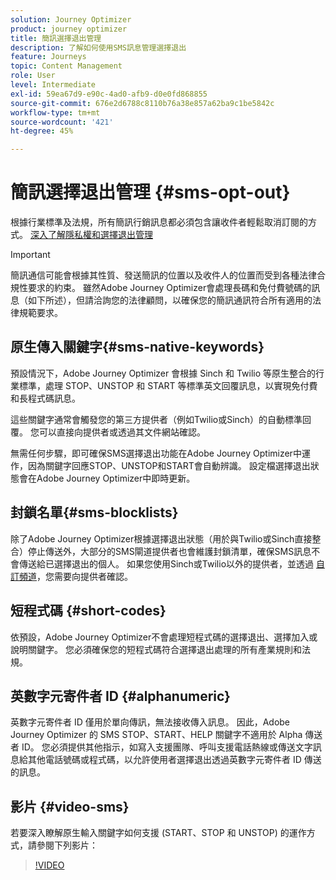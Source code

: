 ```yaml
---
solution: Journey Optimizer
product: journey optimizer
title: 簡訊選擇退出管理
description: 了解如何使用SMS訊息管理選擇退出
feature: Journeys
topic: Content Management
role: User
level: Intermediate
exl-id: 59ea67d9-e90c-4ad0-afb9-d0e0fd868855
source-git-commit: 676e2d6788c8110b76a38e857a62ba9c1be5842c
workflow-type: tm+mt
source-wordcount: '421'
ht-degree: 45%

---
```


# 簡訊選擇退出管理 {#sms-opt-out}

根據行業標準及法規，所有簡訊行銷訊息都必須包含讓收件者輕鬆取消訂閱的方式。 [深入了解隱私權和選擇退出管理](../privacy/opt-out.md)

>[!IMPORTANT]
>
>簡訊通信可能會根據其性質、發送簡訊的位置以及收件人的位置而受到各種法律合規性要求的約束。 雖然Adobe Journey Optimizer會處理長碼和免付費號碼的訊息（如下所述），但請洽詢您的法律顧問，以確保您的簡訊通訊符合所有適用的法律規範要求。

## 原生傳入關鍵字{#sms-native-keywords}

預設情況下，Adobe Journey Optimizer 會根據 Sinch 和 Twilio 等原生整合的行業標準，處理 STOP、UNSTOP 和 START 等標準英文回覆訊息，以實現免付費和長程式碼訊息。 

這些關鍵字通常會觸發您的第三方提供者（例如Twilio或Sinch）的自動標準回覆。 您可以直接向提供者或透過其文件網站確認。

無需任何步驟，即可確保SMS選擇退出功能在Adobe Journey Optimizer中運作，因為關鍵字回應STOP、UNSTOP和START會自動辨識。 設定檔選擇退出狀態會在Adobe Journey Optimizer中即時更新。


## 封鎖名單{#sms-blocklists}

除了Adobe Journey Optimizer根據選擇退出狀態（用於與Twilio或Sinch直接整合）停止傳送外，大部分的SMS閘道提供者也會維護封鎖清單，確保SMS訊息不會傳送給已選擇退出的個人。 如果您使用Sinch或Twilio以外的提供者，並透過 [自訂頻道](../building-journeys/using-custom-actions.md)，您需要向提供者確認。


## 短程式碼 {#short-codes}

依預設，Adobe Journey Optimizer不會處理短程式碼的選擇退出、選擇加入或說明關鍵字。 您必須確保您的短程式碼符合選擇退出處理的所有產業規則和法規。

## 英數字元寄件者 ID {#alphanumeric}

英數字元寄件者 ID 僅用於單向傳訊，無法接收傳入訊息。 因此，Adobe Journey Optimizer 的 SMS STOP、START、HELP 關鍵字不適用於 Alpha 傳送者 ID。 您必須提供其他指示，如寫入支援團隊、呼叫支援電話熱線或傳送文字訊息給其他電話號碼或程式碼，以允許使用者選擇退出透過英數字元寄件者 ID 傳送的訊息。

## 影片 {#video-sms}

若要深入瞭解原生輸入關鍵字如何支援 (START、STOP 和 UNSTOP) 的運作方式，請參閱下列影片：

>[!VIDEO](https://video.tv.adobe.com/v/344026?quality=12)
